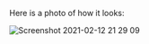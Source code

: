 Here is a photo of how it looks: 

![Screenshot 2021-02-12 21 29 09](https://user-images.githubusercontent.com/24686636/107807961-f3948780-6d79-11eb-9385-8578e3491c58.png)
